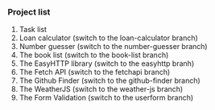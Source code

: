 ### Project list
1. Task list
2. Loan calculator (switch to the loan-calculator branch)
3. Number guesser (switch to the number-guesser branch)
4. The book list (switch to the book-list branch)
5. The EasyHTTP library (switch to the easyhttp branh)
6. The Fetch API (switch to the fetchapi branch)
7. The Github Finder (switch to the github-finder branch)
8. The WeatherJS (switch to the weather-js branch)
9. The Form Validation (switch to the userform branch)